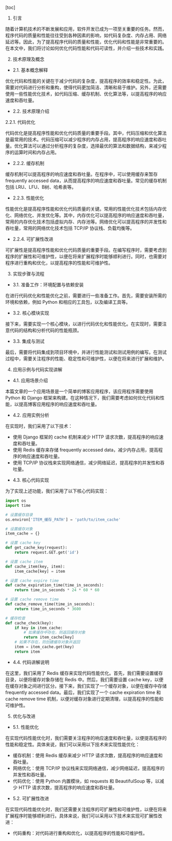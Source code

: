 
[toc]                    
                
                
1. 引言

随着计算机技术的不断发展和应用，软件开发已成为一项至关重要的任务。然而，程序代码的质量和性能往往受到各种因素的影响，如代码复杂度、内存占用、网络延迟等。因此，为了提高程序代码的质量和性能，优化代码和性能是非常重要的。在本文中，我们将讨论如何优化代码性能和代码可读性，并介绍一些技术和实践。

2. 技术原理及概念

- 2.1. 基本概念解释

优化代码和性能的关键在于减少代码的复杂度，提高程序的效率和稳定性。为此，需要对代码进行分析和重构，使得代码更加简洁、清晰和易于维护。另外，还需要使用一些性能优化技术，如代码压缩、缓存机制、优化算法等，以提高程序的响应速度和吞吐量。

- 2.2. 技术原理介绍

2.2.1. 代码优化

代码优化是提高程序性能和优化代码质量的重要手段。其中，代码压缩和优化算法是最常用的技术。代码压缩可以减少程序的内存占用，提高程序的响应速度和吞吐量。优化算法可以通过分析程序的复杂度，选择最优的算法和数据结构，来减少程序的运算时间和内存占用。

- 2.2.2. 缓存机制

缓存机制可以提高程序的响应速度和吞吐量。在程序中，可以使用缓存来暂存 frequently accessed data，从而提高程序的响应速度和吞吐量。常见的缓存机制包括 LRU、LFU、B树、哈希表等。

- 2.2.3. 性能优化

性能优化是提高程序性能和优化代码质量的关键。常用的性能优化技术包括内存优化、网络优化、并发优化等。其中，内存优化可以提高程序的响应速度和吞吐量，常用的内存优化技术包括虚拟内存、内存池等。网络优化可以提高程序的并发性和吞吐量，常用的网络优化技术包括 TCP/IP 协议栈、负载均衡等。

- 2.2.4. 可扩展性改进

可扩展性是提高程序性能和优化代码质量的重要手段。在编写程序时，需要考虑到程序的扩展性和可维护性，以便在将来扩展程序时能够顺利进行。同时，也需要对程序进行重构和优化，以提高程序的性能和可维护性。

3. 实现步骤与流程

- 3.1. 准备工作：环境配置与依赖安装

在进行代码优化和性能优化之前，需要进行一些准备工作。首先，需要安装所需的环境和依赖，例如 Python 和相应的工具包，以及编译工具等。

- 3.2. 核心模块实现

接下来，需要实现一个核心模块，以进行代码优化和性能优化。在实现时，需要注意代码的结构和分析代码的性能瓶颈。

- 3.3. 集成与测试

最后，需要将代码集成到项目环境中，并进行性能测试和测试用例的编写。在测试过程中，需要关注程序的性能、稳定性和可维护性，以便在将来进行扩展和维护。

4. 应用示例与代码实现讲解

- 4.1. 应用场景介绍

本篇文章的一个应用场景是一个简单的博客应用程序，该应用程序需要使用 Python 和 Django 框架来构建。在这种情况下，我们需要考虑如何优化代码和性能，以提高博客应用程序的响应速度和吞吐量。

- 4.2. 应用实例分析

在实现时，我们采用了以下技术：

* 使用 Django 框架的 cache 机制来减少 HTTP 请求次数，提高程序的响应速度和吞吐量。
* 使用 Redis 缓存来存储 frequently accessed data，减少内存占用，提高程序的响应速度和吞吐量。
* 使用 TCP/IP 协议栈来实现网络通信，减少网络延迟，提高程序的并发性和吞吐量。
- 4.3. 核心代码实现

为了实现上述功能，我们采用了以下核心代码实现：

```python
import os
import time

# 设置缓存目录
os.environ['ITEM_缓存_PATH'] = 'path/to/item_cache'

# 设置缓存对象
item_cache = {}

# 设置 cache key
def get_cache_key(request):
    return request.GET.get('id')

# 设置 cache item
def cache_item(key, item):
    item_cache[key] = item

# 设置 cache expire time
def cache_expiration_time(time_in_seconds):
    return time_in_seconds * 24 * 60 * 60

# 设置 cache remove time
def cache_remove_time(time_in_seconds):
    return time_in_seconds * 3600

# 缓存检查
def cache_check(key):
    if key in item_cache:
        # 如果缓存中存在，则返回缓存对象
        return item_cache[key]
    # 如果不存在，则创建缓存对象并返回
    item = item_cache.get(key)
    return item
```

- 4.4. 代码讲解说明

在这里，我们采用了 Redis 缓存来实现代码性能优化。首先，我们需要设置缓存目录，以便将缓存对象存储在 Redis 中。然后，我们需要设置 cache key，以便在缓存对象之间进行区分。接下来，我们实现了一个缓存对象，以便在缓存中存储 frequently accessed data。最后，我们实现了一个 cache expiration time 和 cache remove time 机制，以便对缓存对象进行定期清理，以提高程序的性能和可维护性。

5. 优化与改进

- 5.1. 性能优化

在实现代码性能优化时，我们需要关注程序的响应速度和吞吐量，以便提高程序的性能和稳定性。具体来说，我们可以采用以下技术来实现性能优化：

* 缓存机制：使用 Redis 缓存来减少 HTTP 请求次数，提高程序的响应速度和吞吐量。
* 网络优化：使用 TCP/IP 协议栈来实现网络通信，减少网络延迟，提高程序的并发性和吞吐量。
* 代码优化：使用 Python 内置模块，如 requests 和 BeautifulSoup 等，以减少 HTTP 请求次数，提高程序的响应速度和吞吐量。

- 5.2. 可扩展性改进

在实现代码性能优化时，我们还需要关注程序的可扩展性和可维护性，以便在将来扩展程序时能够顺利进行。具体来说，我们可以采用以下技术来实现可扩展性改进：

* 代码重构：对代码进行重构和优化，以提高程序的性能和可维护性。

